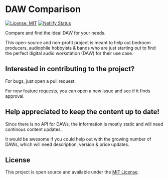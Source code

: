 # DAW Comparison

[![License: MIT](https://img.shields.io/badge/License-MIT-blue.svg)](https://opensource.org/licenses/MIT) [![Netlify Status](https://api.netlify.com/api/v1/badges/5aa915a2-83dd-4144-8300-4fc58c6fbb3b/deploy-status)](https://app.netlify.com/sites/dawcomparison/deploys)

Compare and find the ideal DAW for your needs.

This open-source and non-profit project is meant to help out bedroom
producers, audiophile hobbyists & bands who are just starting out to
find the perfect digital audio workstation (DAW) for their use case.

## Interested in contributing to the project?

For bugs, just open a pull request.

For new feature requests, you can open a new issue and see if it finds approval.

## Help appreciated to keep the content up to date!

Since there is no API for DAWs, the information is mostly static and will need continous content updates.

It would be awesome if you could help out with the growing number of DAWs, which will need description, version & price updates.

## License

This project is open source and available under the [MIT License](LICENSE).
